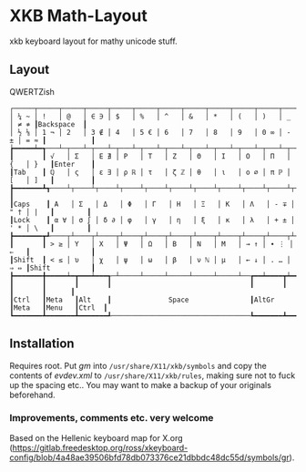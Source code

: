 # XKB Math-Layout

xkb keyboard layout for mathy unicode stuff.

## Layout

QWERTZish

```
┌─────┬─────┬─────┬─────┬─────┬─────┬─────┬─────┬─────┬─────┬─────┬─────┬─────┲━━━━━━━━━━━┓
│ ¼ ~ │ !   │ @   │ ∈ ∋ │ $   │ %   │ ^   │ &   │ *   │ (   │ )   │ _   │ ≠ ≉ ┃Backspace  ┃
│ ½ ⅛ │ 1 ¬ │ 2   │ 3 ∉ │ 4   │ 5 € │ 6   │ 7   │ 8   │ 9   │ 0 ∞ │ - ± │ = ≈ ┃           ┃
┢━━━━━┷━┱───┴─┬───┴─┬───┴─┬───┴─┬───┴─┬───┴─┬───┴─┬───┴─┬───┴─┬───┴─┬───┴─┬───┺━┳━━━━━━━━━┫
┃       ┃ √   │ Σ   │ Ε ∄ │ Ρ   │ Τ   │ Ζ   │ Θ   │ Ι   │ Ο   │ Π   │ {   │ }   ┃Enter    ┃
┃Tab    ┃ ℚ   │ ς   │ ε ∃ │ ρ ℝ │ τ   │ ζ ℤ │ θ   │ ι   │ ο ∅ │ π ℙ │ [   │ ]   ┃         ┃
┣━━━━━━━┻┱────┴┬────┴┬────┴┬────┴┬────┴┬────┴┬────┴┬────┴┬────┴┬────┴┬────┴┬────┺┓        ┃
┃Caps    ┃ Α   │ Σ   │ Δ   │ Φ   │ Γ   │ Η   │ Ξ   │ Κ   │ Λ   │ - ∓ │ " † │ |   ┃        ┃
┃Lock    ┃ α ∀ │ σ ∫ │ δ ∂ │ φ   │ γ   │ η   │ ξ   │ κ   │ λ   │ + ± │ ' * │ \   ┃        ┃
┣━━━━━━━┳┹────┬┴────┬┴────┬┴────┬┴────┬┴────┬┴────┬┴────┬┴────┬┴────┬┴────┲┷━━━━━┻━━━━━━━━┫
┃       ┃ > ≥ │ Υ   │ Χ   │ Ψ   │ Ω   │ Β   │ Ν   │ Μ   │ → ↑ │ ∙ ⋮ │ ⇐   ┃               ┃
┃Shift  ┃ < ≤ │ υ   │ χ   │ ψ   │ ω   │ β   │ ν ℕ │ μ   │ ← ↓ │ . … │ ⇒ ⇔ ┃Shift          ┃
┣━━━━━━━╋━━━━━┷━┳━━━┷━━━┱─┴─────┴─────┴─────┴─────┴─────┴──┲━━┷━━━━┳┷━━━━━┻┳━━━━━━━┳━━━━━━┫
┃       ┃       ┃       ┃                                  ┃       ┃       ┃       ┃      ┃
┃Ctrl   ┃Meta   ┃Alt    ┃              Space               ┃AltGr  ┃Meta   ┃Menu   ┃Ctrl  ┃
┗━━━━━━━┻━━━━━━━┻━━━━━━━┹──────────────────────────────────┺━━━━━━━┻━━━━━━━┻━━━━━━━┻━━━━━━┛
```

## Installation

Requires root.
Put *gm* into `/usr/share/X11/xkb/symbols` and copy the contents of *evdev.xml* to `/usr/share/X11/xkb/rules`, making sure not to fuck up the spacing etc.. You may want to make a backup of your originals beforehand.

### Improvements, comments etc. very welcome

Based on the Hellenic keyboard map for X.org (https://gitlab.freedesktop.org/ross/xkeyboard-config/blob/4a48ae39506bfd78db073376ce21dbbdc48dc55d/symbols/gr).
